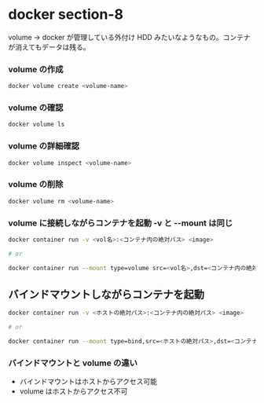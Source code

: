 # docker section-8

volume -> docker が管理している外付け HDD みたいなようなもの。コンテナが消えてもデータは残る。

### volume の作成

```bash
docker volume create <volume-name>
```

### volume の確認

```bash
docker volume ls
```

### volume の詳細確認

```bash
docker volume inspect <volume-name>
```

### volume の削除

```bash
docker volume rm <volume-name>
```

### volume に接続しながらコンテナを起動 -v と --mount は同じ

```bash
docker container run -v <vol名>:<コンテナ内の絶対パス> <image>

# or

docker container run --mount type=volume src=<vol名>,dst=<コンテナ内の絶対パス> <image>
```

## バインドマウントしながらコンテナを起動

```bash
docker container run -v <ホストの絶対パス>:<コンテナ内の絶対パス> <image>

# or

docker container run --mount type=bind,src=<ホストの絶対パス>,dst=<コンテナ内の絶対パス> <image>
```

### バインドマウントと volume の違い

- バインドマウントはホストからアクセス可能
- volume はホストからアクセス不可
